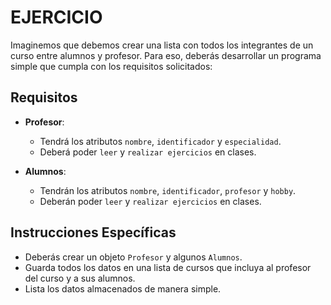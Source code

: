 # EJERCICIO

Imaginemos que debemos crear una lista con todos los integrantes de un curso entre alumnos y profesor. Para eso, deberás desarrollar un programa simple que cumpla con los requisitos solicitados:

## Requisitos

- **Profesor**:
    - Tendrá los atributos `nombre`, `identificador` y `especialidad`.
    - Deberá poder `leer` y `realizar ejercicios` en clases.

- **Alumnos**:
    - Tendrán los atributos `nombre`, `identificador`, `profesor` y `hobby`.
    - Deberán poder `leer` y `realizar ejercicios` en clases.

## Instrucciones Específicas

- Deberás crear un objeto `Profesor` y algunos `Alumnos`.
- Guarda todos los datos en una lista de cursos que incluya al profesor del curso y a sus alumnos.
- Lista los datos almacenados de manera simple.
